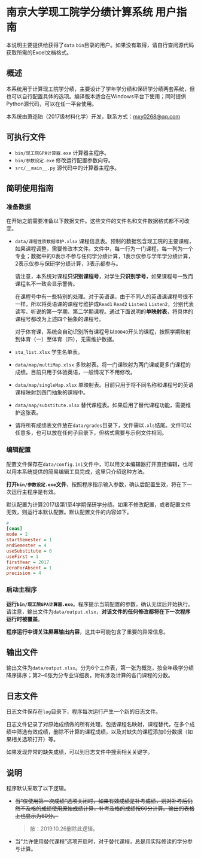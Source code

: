 # 南京大学现工院学分绩计算系统 用户指南

本说明主要提供给获得了`data` `bin`目录的用户。如果没有取得，请自行查阅源代码获取所需的Excel文档格式。

## 概述

本系统用于计算现工院学分绩，主要设计了学年学分绩和保研学分绩两套系统，但也可以自行配置具体的选项。编译版本适合在Windows平台下使用；同时提供Python源代码，可以在任一平台使用。

本系统由萧迩珀（2017级材料化学）开发，联系方式：mxy0268@qq.com

## 可执行文件

* `bin/现工院GPA计算器.exe` 计算器主程序。
* `bin/参数设定.exe` 修改运行配置参数向导。
* `src/__main__.py` 源代码中的计算器主程序。

## 简明使用指南

### 准备数据

在开始之前需要准备以下数据文件。这些文件的文件名和文件数据格式都不可改变。

* `data/课程性质数据维护.xlsx` 课程信息表。预制的数据包含现工院的主要课程，如果课程调整，需要修改本文件。文件中，每一行为一门课程，每一列为一个专业；数据中的0表示不参与任何学分绩计算，1表示仅参与学年学分绩计算，2表示仅参与保研学分绩计算，3表示都参与。

  请注意，本系统对课程**只识别课程号**，对学生**只识别学号**，如果课程号一致而课程名不一致会显示警告。

  在课程号中有一些特别的处理。对于英语课，由于不同人的英语课课程号很不一样，所以将英语课的课程号维护成`Read1` `Read2` `Listen1` `Listen2`，分别代表读写、听说的第一学期、第二学期课程。通过下面说明的**单映射表**，将具体的课程号都改为上述四个抽象的课程号。

  对于体育课，系统会自动识别所有课程号以`00040`开头的课程，按照学期映射到体育（一）至体育（四），无需维护数据。

* `stu_list.xlsx` 学生名单表。

* `data/map/multiMap.xlsx` 多映射表。将一门课映射为两门课或更多门课程的成绩。目前只用于体验英语，一般情况下不用修改。
* `data/map/singleMap.xlsx` 单映射表。目前只用于将不同名称和课程号的英语课程映射到四门抽象的课程中。
* `data/map/substitute.xlsx` 替代课程表。如果启用了替代课程功能，需要维护这张表。
* 请将所有成绩表文件放在`data/grades`目录下，文件需以`.xls`结尾。文件可以任意多，也可以放在任何子目录下，但格式需要与示例文件相同。

### 编辑配置

配置文件保存在`data/config.ini`文件中，可以用文本编辑器打开直接编辑，也可以用本系统提供的简易编辑工具完成，这里只介绍这种方法。

**打开`bin/参数设定.exe`文件**，按照程序指示输入参数，确认后配置生效，将在下一次运行主程序是有效。

默认配置为计算2017级第1至4学期保研学分绩。如果不修改配置，或者配置文件无效，则运行本默认配置。默认配置文件的内容如下。

```ini
# 
[ceas]
mode = 2
startSemester = 1
endSemester = 4
useSubstitute = 0
useFirst = 1
firstYear = 2017
zeroForAbsent = 1
precision = 4
```



### 启动主程序

**运行`bin/现工院GPA计算器.exe`**。程序提示当前配置的参数，确认无误后开始执行。请注意，输出文件为`data/output.xlsx`，**对该文件的任何修改都将在下一次程序运行时被覆盖**。

**程序运行中请关注屏幕输出内容**，这其中可能包含了重要的异常信息。



## 输出文件

输出文件为`data/output.xlsx`。分为6个工作表，第一张为概览，按全年级学分绩降序排序；第2~6张为分专业详细表，附有涉及计算的各门课程的分数。



## 日志文件

日志文件保存在`log`目录下，程序每次运行产生一个新的日志文件。

日志文件记录了对原始成绩做的所有处理，包括课程名映射，课程替代，在多个成绩中筛选有效成绩，删除不计算的课程成绩，以及对缺失的课程添加0分数据（如果相关选项打开）等。

如果发现异常的缺失成绩，可以到日志文件中搜索相关关键字。



## 说明

程序默认采取了以下逻辑。

* ~~当“仅使用第一次成绩”选项关闭时，如果有效成绩是补考成绩，则对补考后仍然不及格的成绩使用原始成绩计算，补考及格的成绩按60分计算。输出的表格上也显示为60分。~~

  > 按：2019.10.26删除此逻辑。

* 当“允许使用替代课程”选项开启时，对于替代课程，总是用实际修读的学分参与计算。

